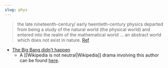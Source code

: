 ```yaml
---
slug: phys
---
```


> the late nineteenth-century/ early twentieth-century physics departed from being a study of the natural world (the physical world) and entered into the realm of the mathematical world ... an abstract world which does not exist in nature. [Ref](http://www.actualfreedom.com.au/richard/selectedcorrespondence/sc-science.htm)

- [The Big Bang didn't happen](https://iai.tv/articles/the-big-bang-didnt-happen-auid-2215)
  - A [[Wikipedia is not neutral|Wikipedia]] drama involving this author can be found [here](https://en.wikipedia.org/wiki/Wikipedia:Requests_for_arbitration/Pseudoscience).